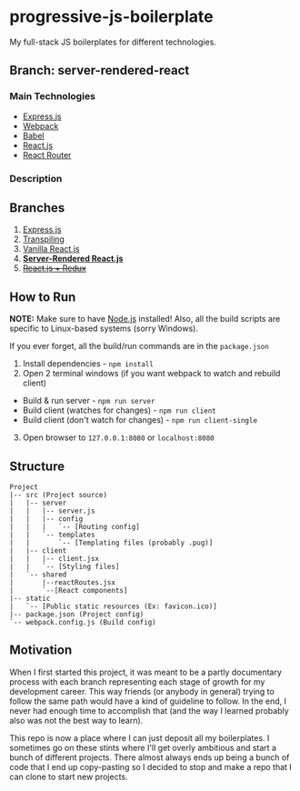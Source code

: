 # progressive-js-boilerplate

My full-stack JS boilerplates for different technologies.

## Branch: server-rendered-react

### Main Technologies
- [Express.js](http://expressjs.com/)
- [Webpack](https://webpack.github.io/)
- [Babel](https://babeljs.io/)
- [React.js](https://facebook.github.io/react/)
 - [React Router](https://github.com/reactjs/react-router)

### Description


## Branches

1. [Express.js](../../tree/express)
2. [Transpiling](../../tree/transpiling)
3. [Vanilla React.js](../../tree/react)
4. **[Server-Rendered React.js](../../tree/server-rendered-react)**
5. ~~[React.js + Redux](../../tree/reactredux)~~

## How to Run

**NOTE:** Make sure to have [Node.js](https://nodejs.org/en/) installed!
Also, all the build scripts are specific to Linux-based systems (sorry Windows).

If you ever forget, all the build/run commands are in the `package.json`

1. Install dependencies - `npm install`
2. Open 2 terminal windows (if you want webpack to watch and rebuild client)
 * Build & run server - `npm run server`
 * Build client (watches for changes) - `npm run client`
 * Build client (don't watch for changes) - `npm run client-single`
3. Open browser to `127.0.0.1:8080` or `localhost:8080`

## Structure
```
Project
|-- src (Project source)
|   |-- server
|   |   |-- server.js
|   |   |-- config
|   |   |   `-- [Routing config]
|   |   `-- templates
|   |       `-- [Templating files (probably .pug)]
|   |-- client
|   |   |-- client.jsx
|   |   `-- [Styling files]
|   `-- shared
|       |--reactRoutes.jsx
|       `--[React components]
|-- static
|   `-- [Public static resources (Ex: favicon.ico)]
|-- package.json (Project config)
`-- webpack.config.js (Build config)
```

## Motivation

When I first started this project, it was meant to be a partly documentary process with each branch representing each stage of growth for my development career. This way friends (or anybody in general) trying to follow the same path would have a kind of guideline to follow. In the end, I never had enough time to accomplish that (and the way I learned probably also was not the best way to learn). 

This repo is now a place where I can just deposit all my boilerplates. I sometimes go on these stints where I'll get overly ambitious and start a bunch of different projects. There almost always ends up being a bunch of code that I end up copy-pasting so I decided to stop and make a  repo that I can clone to start new projects.